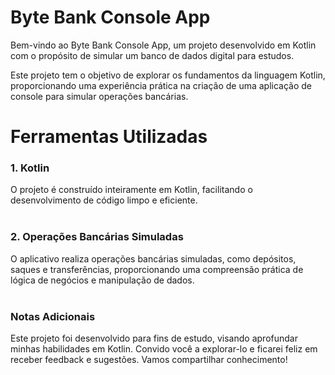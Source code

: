 # Byte Bank Console App

Bem-vindo ao Byte Bank Console App, um projeto desenvolvido em Kotlin com o propósito de simular um banco de dados digital para estudos. 

Este projeto tem o objetivo de explorar os fundamentos da linguagem Kotlin, proporcionando uma experiência prática na criação de uma aplicação de console para simular operações bancárias.

# Ferramentas Utilizadas

### 1. Kotlin
O projeto é construído inteiramente em Kotlin, facilitando o desenvolvimento de código limpo e eficiente.
<br>
<br>

### 2. Operações Bancárias Simuladas
O aplicativo realiza operações bancárias simuladas, como depósitos, saques e transferências, proporcionando uma compreensão prática de lógica de negócios e manipulação de dados.
<br>
<br>


### Notas Adicionais
Este projeto foi desenvolvido para fins de estudo, visando aprofundar minhas habilidades em Kotlin. Convido você a explorar-lo e ficarei feliz em receber feedback e sugestões. Vamos compartilhar conhecimento!
